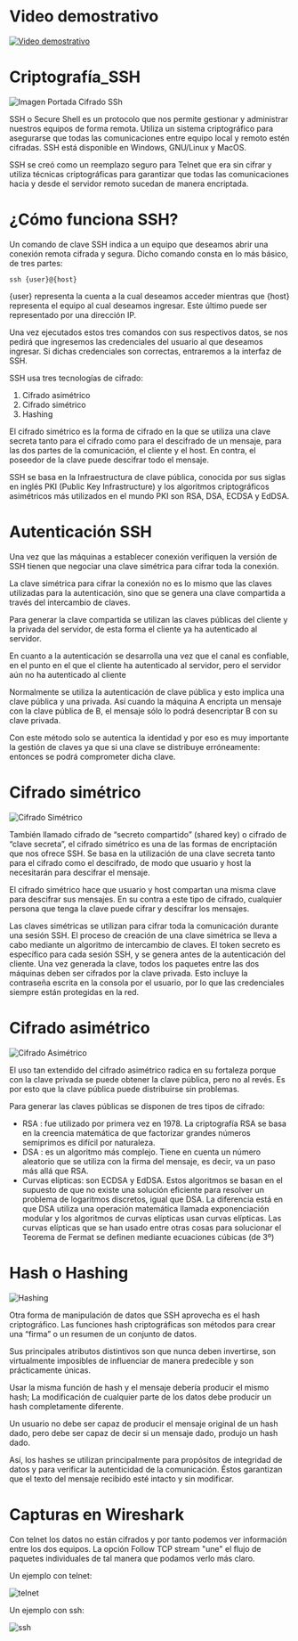 
# Video demostrativo 
[![Video demostrativo](https://github.com/fernandopaezmartin/Criptografia_SSH/blob/main/imagenes/thumb_crypto_min.png
)](https://youtu.be/ZPLasmX_eUc)


# Criptografía_SSH
![Imagen Portada Cifrado SSh](https://github.com/fernandopaezmartin/Criptografia_SSH/blob/main/imagenes/ssh_portada.jpg)


SSH o Secure Shell es un protocolo que nos permite gestionar y administrar nuestros equipos de forma remota. Utiliza un sistema criptográfico para asegurarse que todas las comunicaciones entre equipo local y remoto estén cifradas. SSH está disponible en Windows, GNU/Linux y MacOS.

SSH se creó como un reemplazo seguro para Telnet que era sin cifrar y utiliza técnicas criptográficas para garantizar que todas las comunicaciones hacia y desde el servidor remoto sucedan de manera encriptada.

# ¿Cómo funciona SSH?

Un comando de clave SSH indica a un equipo que deseamos abrir una conexión remota cifrada y segura. Dicho comando consta en lo más básico, de tres partes:

`ssh {user}@{host}`

{user} representa la cuenta a la cual deseamos acceder mientras que {host} representa el equipo al cual deseamos ingresar. Este último puede ser representado  por una dirección IP.

Una vez ejecutados estos tres comandos con sus respectivos datos, se nos pedirá que ingresemos las credenciales del usuario al que deseamos ingresar. Si dichas credenciales son correctas, entraremos a la interfaz de SSH.

SSH usa tres tecnologías de cifrado:

1. Cifrado asimétrico
2. Cifrado simétrico
3. Hashing

El cifrado simétrico es la forma de cifrado en la que se utiliza una clave secreta tanto para el cifrado como para el descifrado de un mensaje, para las dos partes de la comunicación, el cliente y el host. En contra, el poseedor de la clave puede descifrar todo el mensaje.

SSH se basa en la Infraestructura de clave pública, conocida por sus siglas en inglés PKI (Public Key Infrastructure) y los algoritmos criptográficos asimétricos más utilizados en el mundo PKI son RSA, DSA, ECDSA y EdDSA.

# Autenticación SSH

Una vez que las máquinas a establecer conexión verifiquen la versión de SSH tienen que negociar una clave simétrica para cifrar toda la conexión.

La clave simétrica para cifrar la conexión no es lo mismo que las claves utilizadas para la autenticación, sino que se genera una clave compartida a través del intercambio de claves.

Para generar la clave compartida se utilizan las claves públicas del cliente y la privada del servidor, de esta forma el cliente ya ha autenticado al servidor.

En cuanto a la autenticación se desarrolla una vez que el canal es confiable, en el punto en el que el cliente ha autenticado al servidor, pero el servidor aún no ha autenticado al cliente

Normalmente se utiliza la autenticación de clave pública y esto implica una clave pública y una privada.
Así cuando la máquina A encripta un mensaje con la clave pública de B, el mensaje sólo lo podrá desencriptar B con su clave privada.

Con este método solo se autentica la identidad y por eso es muy importante la gestión de claves ya que si una clave se distribuye erróneamente: entonces se podrá comprometer dicha clave.

# Cifrado simétrico
![Cifrado Simétrico](https://github.com/fernandopaezmartin/Criptografia_SSH/blob/main/imagenes/cifrado-simetrico.jpg)

También llamado cifrado de “secreto compartido” (shared key) o cifrado de “clave secreta”, el cifrado simétrico es una de las formas de encriptación que nos ofrece SSH. Se basa en la utilización de una clave secreta tanto para el cifrado como el descifrado, de modo que usuario y host la necesitarán para descifrar el mensaje.

El cifrado simétrico hace que usuario y host compartan una misma clave para descifrar sus mensajes. En su contra a este tipo de cifrado, cualquier persona que tenga la clave puede cifrar y descifrar los mensajes.

Las claves simétricas se utilizan para cifrar toda la comunicación durante una sesión SSH. El proceso de creación de una clave simétrica se lleva a cabo mediante un algoritmo de intercambio de claves.
El token secreto es específico para cada sesión SSH, y se genera antes de la autenticación del cliente. Una vez generada la clave, todos los paquetes entre las dos máquinas deben ser cifrados por la clave privada. Esto incluye la contraseña escrita en la consola por el usuario, por lo que las credenciales siempre están protegidas en la red.

# Cifrado asimétrico

![Cifrado Asimétrico](https://github.com/fernandopaezmartin/Criptografia_SSH/blob/main/imagenes/cifrado-asimetrico.jpg)

El uso tan extendido del cifrado asimétrico radica en su fortaleza porque con la clave privada se puede obtener la clave pública, pero no al revés. Es por esto que  la clave pública puede distribuirse sin problemas.

Para generar las claves públicas se disponen de tres tipos de cifrado:

- RSA : fue utilizado por primera vez en 1978. La criptografía RSA se basa en la creencia matemática de que factorizar grandes números semiprimos es difícil por naturaleza.
- DSA : es un algoritmo más complejo. Tiene en cuenta un número aleatorio que se utiliza con la firma del mensaje, es decir, va un paso más allá que RSA.
- Curvas elípticas: son ECDSA y EdDSA. Estos algoritmos se basan en el supuesto de que no existe una solución eficiente para resolver un problema de logaritmos discretos, igual que DSA. La diferencia está en que DSA utiliza una operación matemática llamada exponenciación modular y los algoritmos de curvas elípticas usan curvas elípticas. Las curvas elípticas que se han usado entre otras cosas para solucionar el Teorema de Fermat se definen mediante ecuaciones cúbicas (de 3º)


# Hash o Hashing

![Hashing](https://github.com/fernandopaezmartin/Criptografia_SSH/blob/main/imagenes/ssh-tutorial-hash.jpg)

Otra forma de manipulación de datos que SSH aprovecha es el hash criptográfico. Las funciones hash criptográficas son métodos para crear una “firma” o un resumen de un conjunto de datos.

Sus principales atributos distintivos son que nunca deben invertirse, son virtualmente imposibles de influenciar de manera predecible y son prácticamente únicas.

Usar la misma función de hash y el mensaje debería producir el mismo hash; La modificación de cualquier parte de los datos debe producir un hash completamente diferente.

Un usuario no debe ser capaz de producir el mensaje original de un hash dado, pero debe ser capaz de decir si un mensaje dado, produjo un hash dado.

Así, los hashes se utilizan principalmente para propósitos de integridad de datos y para verificar la autenticidad de la comunicación. Éstos garantizan que el texto del mensaje recibido esté intacto y sin modificar.


# Capturas en Wireshark

Con telnet los datos no están cifrados y por tanto podemos ver información entre los dos equipos. La opción Follow TCP stream "une" el flujo de paquetes individuales de tal manera que podamos verlo más claro.

Un ejemplo con telnet:

![telnet](https://github.com/fernandopaezmartin/Criptografia_SSH/blob/main/imagenes/captura%20wireshark.png)


Un ejemplo con ssh:

![ssh](https://github.com/fernandopaezmartin/Criptografia_SSH/blob/main/imagenes/captura%20wireshark2.png)


